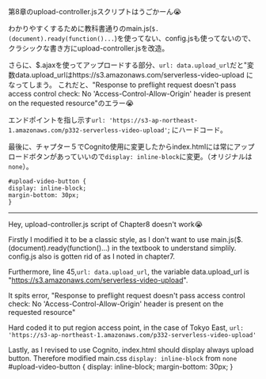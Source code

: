 第8章のupload-controller.jsスクリプトはうごかーん😭


わかりやすくするために教科書通りのmain.js(`$.(document).ready(function()...`)を使ってない、config.jsも使ってないので、クラシックな書き方にupload-controller.jsを改造。

さらに、$.ajaxを使ってアップロードする部分、`url: data.upload_url`だと"変数data.upload_urlはhttps://s3.amazonaws.com/serverless-video-upload になってしまう。
これだと、"Response to preflight request doesn't pass access control check: No 'Access-Control-Allow-Origin' header is present on the requested resource"のエラー😭

エンドポイントを指し示す`url: 'https://s3-ap-northeast-1.amazonaws.com/p332-serverless-video-upload'`;
にハードコード。


最後に、チャプター５でCognito使用に変更したからindex.htmlには常にアップロードボタンがあっていいので`display: inline-block`に変更。（オリジナルは`none`）。

    #upload-video-button {
    display: inline-block;
    margin-bottom: 30px;
    }


***


Hey, upload-controller.js script of Chapter8 doesn't work😭

Firstly I modified it to be a classic style, as I don't want to use main.js($.(document).ready(function()...) in the textbook to understand simplily. config.js also is gotten rid of as I noted in chapter7.


Furthermore, line 45,`url: data.upload_url`, the variable data.upload_url is "https://s3.amazonaws.com/serverless-video-upload".

It spits error, "Response to preflight request doesn't pass access control check: No 'Access-Control-Allow-Origin' header is present on the requested resource"

Hard coded it to put region access point, in the case of Tokyo East, `url: 'https://s3-ap-northeast-1.amazonaws.com/p332-serverless-video-upload'`


Lastly, as I revised to use Cognito, index.html should display always upload button. Therefore modified main.css `display: inline-block` from `none`
    #upload-video-button {
    display: inline-block;
    margin-bottom: 30px;
    }

